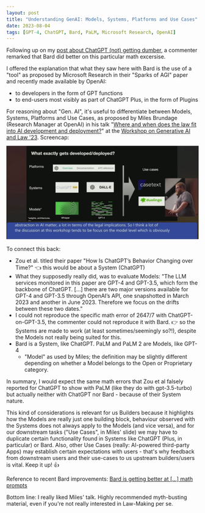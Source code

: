 ```yaml
---
layout: post
title: "Understanding GenAI: Models, Systems, Platforms and Use Cases"
date: 2023-08-04
tags: [GPT-4, ChatGPT, Bard, PaLM, Microsoft Research, OpenAI]
---
```


Following up on my [post about ChatGPT (not) getting dumber](ai-getting-dumber), a commenter remarked that Bard did better on this particular math excersise.

I offered the explanation that what they saw here with Bard is the use of a "tool" as proposed by Microsoft Research in their "Sparks of AGI" paper and recently made available by OpenAI:

- to developers in the form of GPT functions
- to end-users most visibly as part of ChatGPT Plus, in the form of Plugins

For reasoning about "Gen. AI", it's useful to differentiate between Models, Systems, Platforms and Use Cases, as proposed by Miles Brundage (Research Manager at OpenAI) in his talk "[Where and when does the law fit into AI development and deployment?](https://www.youtube.com/watch?v=5j4U2UzJWfI&t=5728s)" at the [Workshop on Generative AI and Law '23](https://genlaw.github.io/). Screencap:
 
![Models, Systems, Platforms and Use Cases](assets/img/miles-brundage-ai-models-systems-platforms-use-cases.jpg)

 To connect this back:

- Zou et al. titled their paper "How Is ChatGPT’s Behavior Changing over Time?" 👈 this would be about a System (ChatGPT)
- What they supposedly really did, was to evaluate Models: "The LLM services monitored in this paper are GPT-4 and GPT-3.5, which form the backbone of ChatGPT. [...] there are two major versions available for GPT-4 and GPT-3.5 through OpenAI’s API, one snapshotted in March 2023 and another in June 2023. Therefore we focus on the drifts between these two dates."
- I could not reproduce the specific math error of 2647/7 with ChatGPT-on-GPT-3.5, the commenter could not reproduce it with Bard. 👉 so the Systems are made to work (at least sometimes/seemingly so?!), despite the Models not really being suited for this.
- Bard is a System, like ChatGPT. PaLM and PaLM 2 are Models, like GPT-4
  - "Model" as used by Miles; the definition may be slightly different depending on whether a Model belongs to the Open or Proprietary category.

In summary, I would expect the same math errors that Zou et al falsely reported for ChatGPT to show with PaLM (like they do with gpt-3.5-turbo) but actually neither with ChatGPT nor Bard - because of their System nature.

This kind of considerations is relevant for us Builders because it highlights how the Models are really just one building block, behaviour observed with the Systems does not always apply to the Models (and vice versa), and for our downstream tasks ("Use Cases", in Miles' slide) we may have to duplicate certain functionality found in Systems like ChatGPT (Plus, in particular) or Bard. Also, other Use Cases (really: AI-powered third-party Apps) may establish certain expectations with users - that's why feedback from downstream users and their use-cases to us upstream builders/users is vital. Keep it up! 👍

Reference to recent Bard improvements: [Bard is getting better at [...] math prompts](https://blog.google/technology/ai/bard-improved-reasoning-google-sheets-export/amp/)

Bottom line: I really liked Miles' talk. Highly recommended myth-busting material, even if you're not really interested in Law-Making per se.
